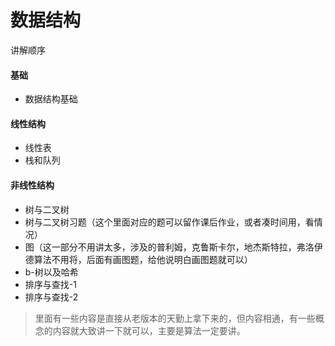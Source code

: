 # 数据结构

讲解顺序
#### 基础
* 数据结构基础
#### 线性结构
* 线性表
* 栈和队列
#### 非线性结构
* 树与二叉树
* 树与二叉树习题（这个里面对应的题可以留作课后作业，或者凑时间用，看情况）
* 图（这一部分不用讲太多，涉及的普利姆，克鲁斯卡尔，地杰斯特拉，弗洛伊德算法不用将，后面有画图题，给他说明白画图题就可以）
* b-树以及哈希
* 排序与查找-1
* 排序与查找-2

> 里面有一些内容是直接从老版本的天勤上拿下来的，但内容相通，有一些概念的内容就大致讲一下就可以，主要是算法一定要讲。

